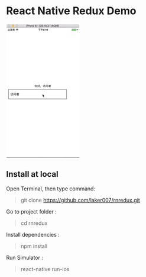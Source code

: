 # React Native Redux Demo

![demo](https://github.com/laker007/rnredux/blob/master/rnredux.gif)

## Install at local
Open Terminal, then type command:
> git clone https://github.com/laker007/rnredux.git

Go to project folder :
> cd rnredux

Install dependencies :
> npm install

Run Simulator :
> react-native run-ios